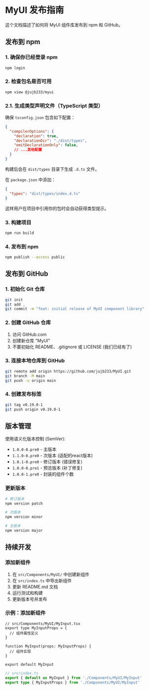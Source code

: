 # MyUI 发布指南

这个文档描述了如何将 MyUI 组件库发布到 npm 和 GitHub。

## 发布到 npm

### 1. 确保你已经登录 npm
```bash
npm login
```

### 2. 检查包名是否可用
```bash
npm view @jujb233/myui
```

### 2.1. 生成类型声明文件（TypeScript 类型）
确保 `tsconfig.json` 包含如下配置：
```json
{
  "compilerOptions": {
    "declaration": true,
    "declarationDir": "./dist/types",
    "emitDeclarationOnly": false,
    // ...其他配置
  }
}
```
构建后会在 `dist/types` 目录下生成 `.d.ts` 文件。

在 `package.json` 中添加：
```json
{
  "types": "dist/types/index.d.ts"
}
```
这样用户在项目中引用你的包时会自动获得类型提示。

### 3. 构建项目
```bash
npm run build
```

### 4. 发布到 npm
```bash
npm publish --access public
```

## 发布到 GitHub

### 1. 初始化 Git 仓库
```bash
git init
git add .
git commit -m "feat: initial release of MyUI component library"
```

### 2. 创建 GitHub 仓库
1. 访问 GitHub.com
2. 创建新仓库 "MyUI"
3. 不要初始化 README、.gitignore 或 LICENSE (我们已经有了)

### 3. 连接本地仓库到 GitHub
```bash
git remote add origin https://github.com/jujb233/MyUI.git
git branch -M main
git push -u origin main
```

### 4. 创建发布标签
```bash
git tag v0.19.0-1
git push origin v0.19.0-1
```

## 版本管理

使用语义化版本控制 (SemVer):
- `1.0.0-0.pre0` - 主版本
- `1.1.0-0.pre0` - 次版本 (适配的react版本)
- `1.0.1-0.pre0` - 修订版本 (错误修复)
- `1.0.0-0.pre1` - 预览版本 (补丁修复)
- `1.0.0-1.pre0` - 封装的组件个数

### 更新版本
```bash
# 修订版本
npm version patch

# 次版本  
npm version minor

# 主版本
npm version major
```

## 持续开发

### 添加新组件
1. 在 `src/Components/MyUI/` 中创建新组件
2. 在 `src/index.ts` 中导出新组件
3. 更新 README.md 文档
4. 运行测试和构建
5. 更新版本号并发布

### 示例：添加新组件
```tsx
// src/Components/MyUI/MyInput.tsx
export type MyInputProps = {
  // 组件属性定义
}

function MyInput(props: MyInputProps) {
  // 组件实现
}

export default MyInput
```

```ts
// src/index.ts
export { default as MyInput } from './Components/MyUI/MyInput'
export type { MyInputProps } from './Components/MyUI/MyInput'
```
